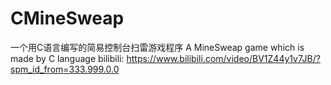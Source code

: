 # CMineSweap
一个用C语言编写的简易控制台扫雷游戏程序
A MineSweap game which is made by C language
bilibili: https://www.bilibili.com/video/BV1Z44y1v7JB/?spm_id_from=333.999.0.0
